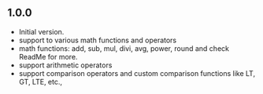 ## 1.0.0

- Initial version.
- support to various math functions and operators
- math functions: add, sub, mul, divi, avg, power, round and check ReadMe for more.
- support arithmetic operators
- support comparison operators and custom comparison functions like LT, GT, LTE, etc.,